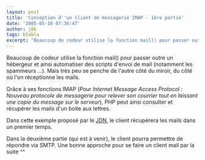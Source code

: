 ```yaml
---
layout: post
title: 'Conception d''un client de messagerie IMAP - 1ère partie'
date: '2005-05-10 07:36:47'
author: j0k
tags: blabla
excerpt: "Beaucoup de codeur utilise la fonction mail() pour passer outre un hébergeur et ainsi automatiser des scripts d'envoi de mail (notamment les spammeurs ...).   Mais très peu se penche de l'autre côté du miroir, du côté où l'on réceptionne les mails."
---
```


Beaucoup de codeur utilise la fonction mail() pour passer outre un hébergeur et ainsi automatiser des scripts d'envoi de mail (notamment les spammeurs ...).   Mais très peu se penche de l'autre côté du miroir, du côté où l'on réceptionne les mails.

Grâce à ses fonctions IMAP (*Pour Internet Message Access Protocol : Nouveau protocole de messagerie pour relever son courrier tout en laissant une copie du message sur le serveur*), PHP peut ainsi consulter et récupérer les mails d'un boite aux lettres.

Dans cette exemple proposé par le [JDN](http://developpeur.journaldunet.com/tutoriel/php/050503-php-email-imap-lecteur-1a.shtml), le client récupérera les mails dans un premier temps.

Dans la deuxième partie (qui est à venir), le client pourra permettre de répondre via SMTP.   Une bonne approche pour se faire un client mail par la suite ^^
